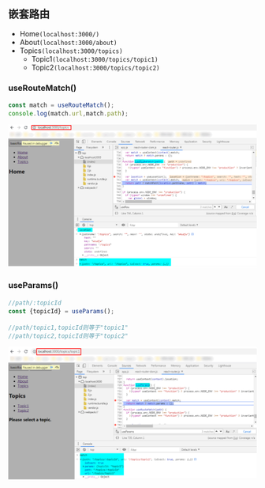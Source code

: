 ## 嵌套路由

* Home`(localhost:3000/)`
* About`(localhost:3000/about)`
* Topics`(localhost:3000/topics)`
    * Topic1`(localhost:3000/topics/topic1)`
    * Topic2`(localhost:3000/topics/topic2)`


### useRouteMatch()
```javascript
const match = useRouteMatch();
console.log(match.url,match.path);
```
![useRouteMatch](https://github.com/richest-qi/CodeMarket/blob/master/react-router/assets/imgs/useRouteMatch.png)
### useParams()
```javascript
//path/:topicId
const {topicId} = useParams();

//path/topic1,topicId则等于"topic1"
//path/topic2,topicId则等于"topic2"
```
![useParams](https://github.com/richest-qi/CodeMarket/blob/master/react-router/assets/imgs/useParams.png)